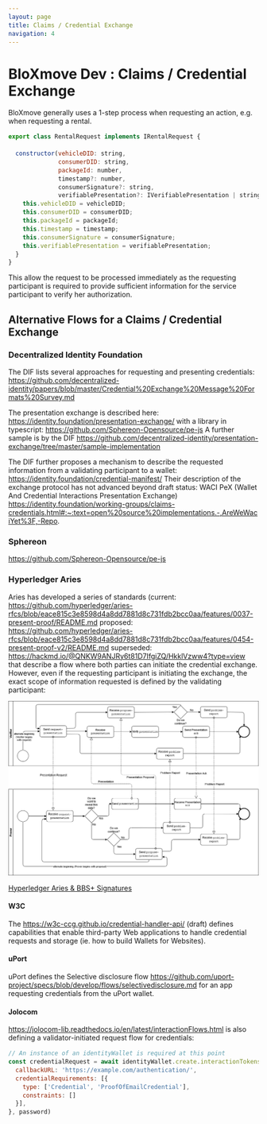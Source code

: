```yaml
---
layout: page
title: Claims / Credential Exchange 
navigation: 4
---
```


# BloXmove Dev : Claims / Credential Exchange 

BloXmove generally uses a 1-step process when requesting an action, e.g. when requesting a rental.

```javascript
export class RentalRequest implements IRentalRequest {

  constructor(vehicleDID: string,
              consumerDID: string,
              packageId: number,
              timestamp?: number,
              consumerSignature?: string,
              verifiablePresentation?: IVerifiablePresentation | string) {
    this.vehicleDID = vehicleDID;
    this.consumerDID = consumerDID;
    this.packageId = packageId;
    this.timestamp = timestamp;
    this.consumerSignature = consumerSignature;
    this.verifiablePresentation = verifiablePresentation;
  }
}
```

This allow the request to be processed immediately as the requesting participant is required to provide sufficient information for the service participant to verify her authorization.

## Alternative Flows for a Claims / Credential Exchange
### Decentralized Identity Foundation

The DIF lists several approaches for requesting and presenting credentials: <https://github.com/decentralized-identity/papers/blob/master/Credential%20Exchange%20Message%20Formats%20Survey.md>

The presentation exchange is described here: <https://identity.foundation/presentation-exchange/> with a library in typescript: <https://github.com/Sphereon-Opensource/pe-js> A further sample is by the DIF <https://github.com/decentralized-identity/presentation-exchange/tree/master/sample-implementation>

The DIF further proposes a mechanism to describe the requested information from a validating participant to a wallet: <https://identity.foundation/credential-manifest/> Their description of the exchange protocol has not advanced beyond draft status: WACI PeX (Wallet And Credential Interactions Presentation Exchange) <https://identity.foundation/working-groups/claims-credentials.html#:~:text=open%20source%20implementations.-,AreWeWaciYet%3F,-Repo>.

### Sphereon
<https://github.com/Sphereon-Opensource/pe-js>

### Hyperledger Aries
Aries has developed a series of standards (current: <https://github.com/hyperledger/aries-rfcs/blob/eace815c3e8598d4a8dd7881d8c731fdb2bcc0aa/features/0037-present-proof/README.md> proposed: <https://github.com/hyperledger/aries-rfcs/blob/eace815c3e8598d4a8dd7881d8c731fdb2bcc0aa/features/0454-present-proof-v2/README.md> superseded: <https://hackmd.io/@QNKW9ANJRy6t81D7IfgiZQ/HkklVzww4?type=view> that describe a flow where both parties can initiate the credential exchange. However, even if the requesting participant is initiating the exchange, the exact scope of information requested is defined by the validating participant:

<img src="attachments/4493836318.png">

[Hyperledger Aries & BBS+ Signatures](https://github.com/hyperledger/aries-rfcs/blob/main/features/0646-bbs-credentials/README.md)

#### W3C
The <https://w3c-ccg.github.io/credential-handler-api/> (draft) defines capabilities that enable third-party Web applications to handle credential requests and storage (ie. how to build Wallets for Websites).

#### uPort
uPort defines the Selective disclosure flow <https://github.com/uport-project/specs/blob/develop/flows/selectivedisclosure.md> for an app requesting credentials from the uPort wallet.

#### Jolocom
<https://jolocom-lib.readthedocs.io/en/latest/interactionFlows.html> is also defining a validator-initiated request flow for credentials:

```javascript
// An instance of an identityWallet is required at this point
const credentialRequest = await identityWallet.create.interactionTokens.request.share({
  callbackURL: 'https://example.com/authentication/',
  credentialRequirements: [{
    type: ['Credential', 'ProofOfEmailCredential'],
    constraints: []
  }],
}, password)
```

